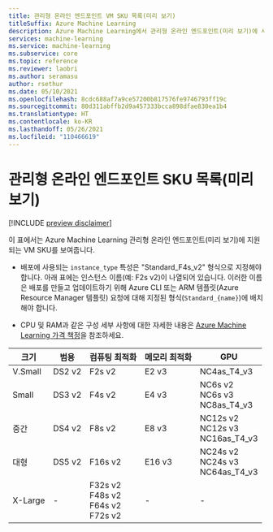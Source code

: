 ```yaml
---
title: 관리형 온라인 엔드포인트 VM SKU 목록(미리 보기)
titleSuffix: Azure Machine Learning
description: Azure Machine Learning에서 관리형 온라인 엔드포인트(미리 보기)에 사용할 수 있는 VM SKU를 나열합니다.
services: machine-learning
ms.service: machine-learning
ms.subservice: core
ms.topic: reference
ms.reviewer: laobri
ms.author: seramasu
author: rsethur
ms.date: 05/10/2021
ms.openlocfilehash: 8cdc688af7a9ce57200b817576fe9746793ff19c
ms.sourcegitcommit: 80d311abffb2d9a457333bcca898dfae830ea1b4
ms.translationtype: HT
ms.contentlocale: ko-KR
ms.lasthandoff: 05/26/2021
ms.locfileid: "110466619"
---
```

# <a name="managed-online-endpoints-sku-list-preview"></a>관리형 온라인 엔드포인트 SKU 목록(미리 보기)

[!INCLUDE [preview disclaimer](../../includes/machine-learning-preview-generic-disclaimer.md)]

이 표에서는 Azure Machine Learning 관리형 온라인 엔드포인트(미리 보기)에 지원되는 VM SKU를 보여줍니다.

* 배포에 사용되는 `instance_type` 특성은 "Standard_F4s_v2" 형식으로 지정해야 합니다. 아래 표에는 인스턴스 이름(예: F2s v2)이 나열되어 있습니다. 이러한 이름은 배포를 만들고 업데이트하기 위해 Azure CLI 또는 ARM 템플릿(Azure Resource Manager 템플릿) 요청에 대해 지정된 형식(`Standard_{name}`)에 배치해야 합니다. 

* CPU 및 RAM과 같은 구성 세부 사항에 대한 자세한 내용은 [Azure Machine Learning 가격 책정](https://azure.microsoft.com/pricing/details/machine-learning/)을 참조하세요.

| 크기 | 범용 | 컴퓨팅 최적화 | 메모리 최적화 | GPU |
| --- | --- | --- | --- | --- | 
| V.Small | DS2 v2 | F2s v2 | E2 v3 | NC4as_T4_v3 |
| Small | DS3 v2 | F4s v2 | E4 v3 | NC6s v2 <br/> NC6s v3 <br/> NC8as_T4_v3 |
| 중간 | DS4 v2 | F8s v2 | E8 v3 | NC12s v2 <br/> NC12s v3 <br/> NC16as_T4_v3 |
| 대형 | DS5 v2 | F16s v2 |E16 v3 | NC24s v2 <br/> NC24s v3 <br/> NC64as_T4_v3 |
| X-Large| - | F32s v2 <br/> F48s v2 <br/> F64s v2 <br/> F72s v2 | - | - |


